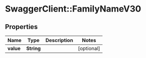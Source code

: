# SwaggerClient::FamilyNameV30

## Properties
Name | Type | Description | Notes
------------ | ------------- | ------------- | -------------
**value** | **String** |  | [optional] 


